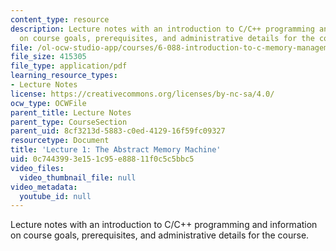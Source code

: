 ```yaml
---
content_type: resource
description: Lecture notes with an introduction to C/C++ programming and information
  on course goals, prerequisites, and administrative details for the course.
file: /ol-ocw-studio-app/courses/6-088-introduction-to-c-memory-management-and-c-object-oriented-programming-january-iap-2010/0c7443993e151c95e88811f0c5c5bbc5_MIT6_088IAP10_lec01.pdf
file_size: 415305
file_type: application/pdf
learning_resource_types:
- Lecture Notes
license: https://creativecommons.org/licenses/by-nc-sa/4.0/
ocw_type: OCWFile
parent_title: Lecture Notes
parent_type: CourseSection
parent_uid: 8cf3213d-5883-c0ed-4129-16f59fc09327
resourcetype: Document
title: 'Lecture 1: The Abstract Memory Machine'
uid: 0c744399-3e15-1c95-e888-11f0c5c5bbc5
video_files:
  video_thumbnail_file: null
video_metadata:
  youtube_id: null
---
```

Lecture notes with an introduction to C/C++ programming and information on course goals, prerequisites, and administrative details for the course.